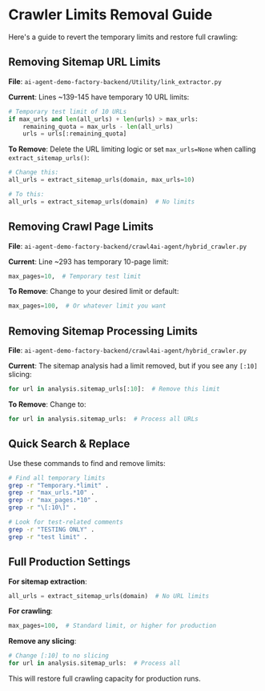 # Crawler Limits Removal Guide

Here's a guide to revert the temporary limits and restore full crawling:

## Removing Sitemap URL Limits

**File**: `ai-agent-demo-factory-backend/Utility/link_extractor.py`

**Current**: Lines ~139-145 have temporary 10 URL limits:
```python
# Temporary test limit of 10 URLs
if max_urls and len(all_urls) + len(urls) > max_urls:
    remaining_quota = max_urls - len(all_urls)
    urls = urls[:remaining_quota]
```

**To Remove**: Delete the URL limiting logic or set `max_urls=None` when calling `extract_sitemap_urls()`:

```python
# Change this:
all_urls = extract_sitemap_urls(domain, max_urls=10)

# To this:
all_urls = extract_sitemap_urls(domain)  # No limits
```

## Removing Crawl Page Limits

**File**: `ai-agent-demo-factory-backend/crawl4ai-agent/hybrid_crawler.py`

**Current**: Line ~293 has temporary 10-page limit:
```python
max_pages=10,  # Temporary test limit
```

**To Remove**: Change to your desired limit or default:
```python
max_pages=100,  # Or whatever limit you want
```

## Removing Sitemap Processing Limits

**File**: `ai-agent-demo-factory-backend/crawl4ai-agent/hybrid_crawler.py` 

**Current**: The sitemap analysis had a limit removed, but if you see any `[:10]` slicing:
```python
for url in analysis.sitemap_urls[:10]:  # Remove this limit
```

**To Remove**: Change to:
```python
for url in analysis.sitemap_urls:  # Process all URLs
```

## Quick Search & Replace

Use these commands to find and remove limits:

```bash
# Find all temporary limits
grep -r "Temporary.*limit" .
grep -r "max_urls.*10" .
grep -r "max_pages.*10" .
grep -r "\[:10\]" .

# Look for test-related comments
grep -r "TESTING ONLY" .
grep -r "test limit" .
```

## Full Production Settings

**For sitemap extraction**:
```python
all_urls = extract_sitemap_urls(domain)  # No URL limits
```

**For crawling**:
```python
max_pages=100,  # Standard limit, or higher for production
```

**Remove any slicing**:
```python
# Change [:10] to no slicing
for url in analysis.sitemap_urls:  # Process all
```

This will restore full crawling capacity for production runs.